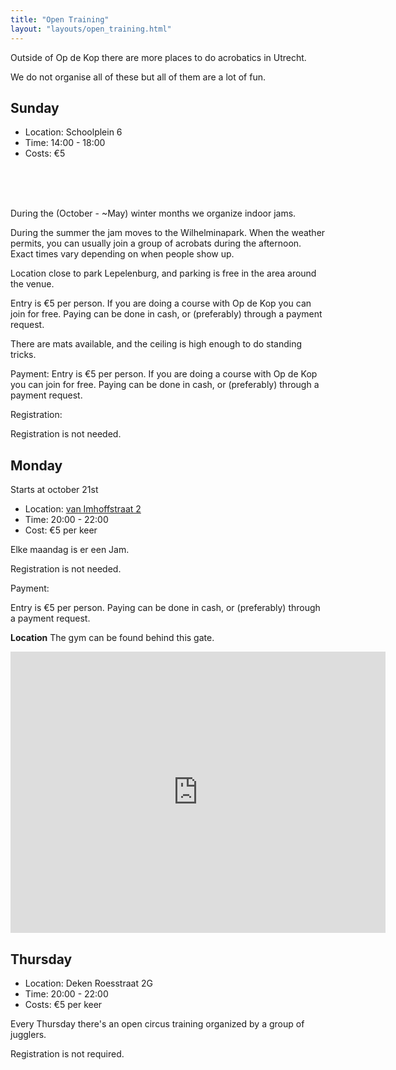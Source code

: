 ```yaml
---
title: "Open Training"
layout: "layouts/open_training.html"
---
```


Outside of Op de Kop there are more places to do acrobatics in Utrecht.

We do not organise all of these but all of them are a lot of fun.

## Sunday

- Location: Schoolplein 6
- Time: 14:00 - 18:00
- Costs: €5


<br>
<br>
<br>

During the (October - ~May) winter months we organize indoor jams.

During the summer the jam moves to the Wilhelminapark. When the weather permits, you can usually join a group of acrobats during the afternoon. Exact times vary depending on when people show up.

Location close to park Lepelenburg, and parking is free in the area around the venue.

Entry is €5 per person. If you are doing a course with Op de Kop you can join for free. Paying can be done in cash, or (preferably) through a payment request.

There are mats available, and the ceiling is high enough to do standing tricks.


Payment:
Entry is €5 per person. If you are doing a course with Op de Kop you can join for free.
Paying can be done in cash, or (preferably) through a payment request.

Registration:

Registration is not needed.


## Monday

Starts at october 21st

- Location: [van Imhoffstraat 2](https://maps.app.goo.gl/D9PCzQrSQYZMNxwu6)
- Time: 20:00 - 22:00
- Cost: €5 per keer

Elke maandag is er een Jam.

Registration is not needed.

Payment:

Entry is €5 per person. Paying can be done in cash, or (preferably) through a payment request.

**Location**
The gym can be found behind this gate.

<iframe src="https://www.google.com/maps/embed?pb=!4v1711449256007!6m8!1m7!1s4YfWX1pF4x1JiiQKWX4xKg!2m2!1d52.09139640416312!2d5.129225234254904!3f135.85603675461925!4f-6.031973733736194!5f0.7820865974627469" width="600" height="450" style="border:0;" allowfullscreen="" loading="lazy" referrerpolicy="no-referrer-when-downgrade"></iframe>

## Thursday

- Location: Deken Roesstraat 2G
- Time: 20:00 - 22:00
- Costs: €5 per keer

Every Thursday there's an open circus training organized by a group of jugglers.

Registration is not required.
